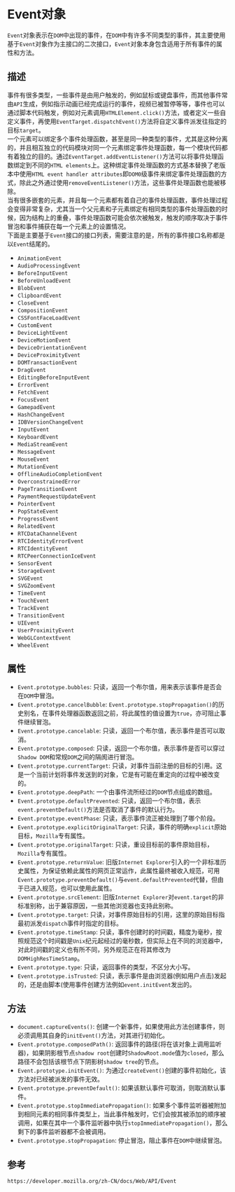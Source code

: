 # Event对象
`Event`对象表示在`DOM`中出现的事件，在`DOM`中有许多不同类型的事件，其主要使用基于`Event`对象作为主接口的二次接口，`Event`对象本身包含适用于所有事件的属性和方法。

## 描述
事件有很多类型，一些事件是由用户触发的，例如鼠标或键盘事件，而其他事件常由`API`生成，例如指示动画已经完成运行的事件，视频已被暂停等等，事件也可以通过脚本代码触发，例如对元素调用`HTMLElement.click()`方法，或者定义一些自定义事件，再使用`EventTarget.dispatchEvent()`方法将自定义事件派发往指定的目标`target`。  
一个元素可以绑定多个事件处理函数，甚至是同一种类型的事件，尤其是这种分离的，并且相互独立的代码模块对同一个元素绑定事件处理函数，每一个模块代码都有着独立的目的。通过`EventTarget.addEventListener()`方法可以将事件处理函数绑定到不同的`HTML elements`上。这种绑定事件处理函数的方式基本替换了老版本中使用`HTML event handler attributes`即`DOM0`级事件来绑定事件处理函数的方式，除此之外通过使用`removeEventListener()`方法，这些事件处理函数也能被移除。  
当有很多嵌套的元素，并且每一个元素都有着自己的事件处理函数，事件处理过程会变得非常复杂，尤其当一个父元素和子元素绑定有相同类型的事件处理函数的时候，因为结构上的重叠，事件处理函数可能会依次被触发，触发的顺序取决于事件冒泡和事件捕获在每一个元素上的设置情况。  
下面是主要基于`Event`接口的接口列表，需要注意的是，所有的事件接口名称都是以`Event`结尾的。

* `AnimationEvent`
* `AudioProcessingEvent`
* `BeforeInputEvent`
* `BeforeUnloadEvent`
* `BlobEvent`
* `ClipboardEvent`
* `CloseEvent`
* `CompositionEvent`
* `CSSFontFaceLoadEvent`
* `CustomEvent`
* `DeviceLightEvent`
* `DeviceMotionEvent`
* `DeviceOrientationEvent`
* `DeviceProximityEvent`
* `DOMTransactionEvent`
* `DragEvent`
* `EditingBeforeInputEvent`
* `ErrorEvent`
* `FetchEvent`
* `FocusEvent`
* `GamepadEvent`
* `HashChangeEvent`
* `IDBVersionChangeEvent`
* `InputEvent`
* `KeyboardEvent`
* `MediaStreamEvent`
* `MessageEvent`
* `MouseEvent`
* `MutationEvent`
* `OfflineAudioCompletionEvent`
* `OverconstrainedError`
* `PageTransitionEvent`
* `PaymentRequestUpdateEvent`
* `PointerEvent`
* `PopStateEvent`
* `ProgressEvent`
* `RelatedEvent`
* `RTCDataChannelEvent`
* `RTCIdentityErrorEvent`
* `RTCIdentityEvent`
* `RTCPeerConnectionIceEvent`
* `SensorEvent`
* `StorageEvent`
* `SVGEvent`
* `SVGZoomEvent`
* `TimeEvent`
* `TouchEvent`
* `TrackEvent`
* `TransitionEvent`
* `UIEvent`
* `UserProximityEvent`
* `WebGLContextEvent`
* `WheelEvent`

## 属性
* `Event.prototype.bubbles`: 只读，返回一个布尔值，用来表示该事件是否会在`DOM`中冒泡。
* `Event.prototype.cancelBubble`: `Event.prototype.stopPropagation()`的历史别名，在事件处理器函数返回之前，将此属性的值设置为`true`，亦可阻止事件继续冒泡。
* `Event.prototype.cancelable`: 只读，返回一个布尔值，表示事件是否可以取消。
* `Event.prototype.composed`: 只读，返回一个布尔值，表示事件是否可以穿过`Shadow DOM`和常规`DOM`之间的隔阂进行冒泡。
* `Event.prototype.currentTarget`: 只读，对事件当前注册的目标的引用。这是一个当前计划将事件发送到的对象，它是有可能在重定向的过程中被改变的。
* `Event.prototype.deepPath`: 一个由事件流所经过的`DOM`节点组成的数组。
* `Event.prototype.defaultPrevented`: 只读，返回一个布尔值，表示`event.preventDefault()`方法是否取消了事件的默认行为。
* `Event.prototype.eventPhase`: 只读，表示事件流正被处理到了哪个阶段。
* `Event.prototype.explicitOriginalTarget`: 只读，事件的明确`explicit`原始目标，`Mozilla`专有属性。
* `Event.prototype.originalTarget`: 只读，重设目标前的事件原始目标，`Mozilla`专有属性。
* `Event.prototype.returnValue`: 旧版`Internet Explorer`引入的一个非标准历史属性，为保证依赖此属性的网页正常运作，此属性最终被收入规范，可用`Event.prototype.preventDefault()`与`event.defaultPrevented`代替，但由于已进入规范，也可以使用此属性。
* `Event.prototype.srcElement`: 旧版`Internet Explorer`对`event.target`的非标准别称，出于兼容原因，一些其他浏览器也支持此别称。
* `Event.prototype.target`: 只读，对事件原始目标的引用，这里的原始目标指最初派发`dispatch`事件时指定的目标。
* `Event.prototype.timeStamp`: 只读，事件创建时的时间戳，精度为毫秒，按照规范这个时间戳是`Unix`纪元起经过的毫秒数，但实际上在不同的浏览器中，对此时间戳的定义也有所不同，另外规范正在将其修改为`DOMHighResTimeStamp`。
* `Event.prototype.type`: 只读，返回事件的类型，不区分大小写。
* `Event.prototype.isTrusted`: 只读，表示事件是由浏览器(例如用户点击)发起的，还是由脚本(使用事件创建方法例如`event.initEvent`发出的。

## 方法
* `document.captureEvents()`: 创建一个新事件，如果使用此方法创建事件，则必须调用其自身的`initEvent()`方法，对其进行初始化。
* `Event.prototype.composedPath()`: 返回事件的路径(将在该对象上调用监听器)，如果阴影根节点`shadow root`创建时`ShadowRoot.mode`值为`closed`，那么路径不会包括该根节点下阴影树`shadow tree`的节点。
* `Event.prototype.initEvent()`: 为通过`createEvent()`创建的事件初始化，该方法对已经被派发的事件无效。
* `Event.prototype.preventDefault()`: 如果该默认事件可取消，则取消默认事件。
* `Event.prototype.stopImmediatePropagation()`: 如果多个事件监听器被附加到相同元素的相同事件类型上，当此事件触发时，它们会按其被添加的顺序被调用，如果在其中一个事件监听器中执行`stopImmediatePropagation()`，那么剩下的事件监听器都不会被调用。
* `Event.prototype.stopPropagation`: 停止冒泡，阻止事件在`DOM`中继续冒泡。




## 参考

```
https://developer.mozilla.org/zh-CN/docs/Web/API/Event
```
